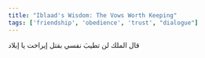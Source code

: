 ```yaml
---
title: "Iblaad's Wisdom: The Vows Worth Keeping"
tags: ['friendship', 'obedience', 'trust', "dialogue"]
---
```


 قال الملك لن تطيبَ نفسي بقتل إيراخت يا إبلاد
